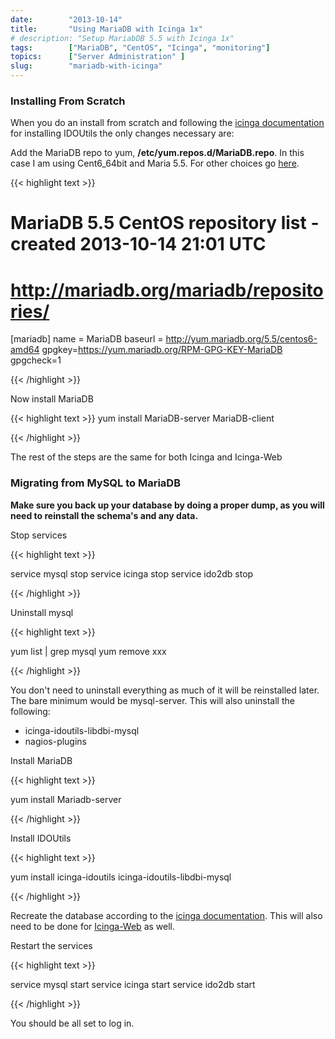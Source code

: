 ```yaml
---
date:        "2013-10-14"
title:       "Using MariaDB with Icinga 1x"
# description: "Setup MariabDB 5.5 with Icinga 1x"
tags:        ["MariaDB", "CentOS", "Icinga", "monitoring"]
topics:      ["Server Administration" ]
slug:        "mariadb-with-icinga"
---
```


### Installing From Scratch

When you do an install from scratch and following the [icinga documentation][1] for installing IDOUtils the only changes necessary are:

Add the MariaDB repo to yum, **/etc/yum.repos.d/MariaDB.repo**.  In this case I am using Cent6_64bit and Maria 5.5.  For other choices go [here][2].

{{< highlight text >}}

# MariaDB 5.5 CentOS repository list - created 2013-10-14 21:01 UTC
# http://mariadb.org/mariadb/repositories/
[mariadb]
name = MariaDB
baseurl = http://yum.mariadb.org/5.5/centos6-amd64
gpgkey=https://yum.mariadb.org/RPM-GPG-KEY-MariaDB
gpgcheck=1

{{< /highlight >}}

Now install MariaDB

{{< highlight text >}}
yum install MariaDB-server MariaDB-client

{{< /highlight >}}

The rest of the steps are the same for both Icinga and Icinga-Web

### Migrating from MySQL to MariaDB

**Make sure you back up your database by doing a proper dump, as you will need to reinstall the schema's and any data.**

Stop services

{{< highlight text >}}

service mysql stop
service icinga stop
service ido2db stop

{{< /highlight >}}

Uninstall mysql

{{< highlight text >}}

yum list | grep mysql
yum remove xxx

{{< /highlight >}}

You don't need to uninstall everything as much of it will be reinstalled later.  The bare minimum would be mysql-server.  This will also uninstall the following:

* icinga-idoutils-libdbi-mysql
* nagios-plugins

Install MariaDB

{{< highlight text >}}

yum install Mariadb-server

{{< /highlight >}}

Install IDOUtils

{{< highlight text >}}

yum install icinga-idoutils icinga-idoutils-libdbi-mysql

{{< /highlight >}}

Recreate the database according to the [icinga documentation][3].  This will also need to be done for [Icinga-Web][4] as well.

Restart the services

{{< highlight text >}}

service mysql start
service icinga start
service ido2db start

{{< /highlight >}}

You should be all set to log in.

[1]: https://wiki.icinga.org/display/howtos/Setting+up+Icinga+with+IDOUtils+on+RHEL
[2]: https://downloads.mariadb.org/mariadb/repositories/
[3]: https://wiki.icinga.org/display/howtos/Setting+up+Icinga+with+IDOUtils+on+RHEL
[4]: http://docs.icinga.org/latest/en/icinga-web-scratch.html